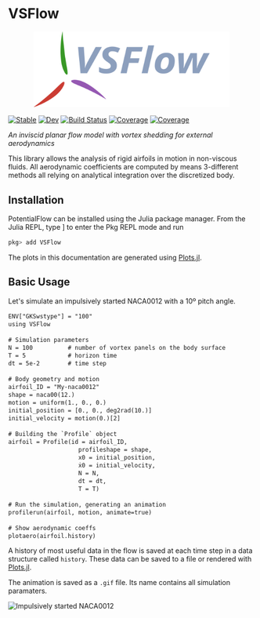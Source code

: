# VSFlow

<p align="center">
<img width="400px" src="https://github.com/yosinlpet/VSFlow.jl/blob/main/docs/src/assets/logo-dark.svg"/>
</p>

[![Stable](https://img.shields.io/badge/docs-stable-blue.svg)](https://yosinlpet.github.io/VSFlow.jl/stable)
[![Dev](https://img.shields.io/badge/docs-dev-blue.svg)](https://yosinlpet.github.io/VSFlow.jl/dev)
[![Build Status](https://github.com/yosinlpet/VSFlow.jl/workflows/CI/badge.svg)](https://github.com/yosinlpet/VSFlow.jl/actions)
[![Coverage](https://codecov.io/gh/yosinlpet/VSFlow.jl/branch/master/graph/badge.svg)](https://codecov.io/gh/yosinlpet/VSFlow.jl)
[![Coverage](https://coveralls.io/repos/github/yosinlpet/VSFlow.jl/badge.svg?branch=master)](https://coveralls.io/github/yosinlpet/VSFlow.jl?branch=master)

*An inviscid planar flow model with vortex shedding for external aerodynamics*

This library allows the analysis of rigid airfoils in motion in non-viscous
fluids. All aerodynamic coefficients are computed by means 3-different methods all
relying on analytical integration over the discretized body.

## Installation

PotentialFlow can be installed using the Julia package manager. From the Julia REPL, type ] to enter the Pkg REPL mode and run

```julia
pkg> add VSFlow
```
The plots in this documentation are generated using [Plots.jl](http://docs.juliaplots.org/latest/).

## Basic Usage

Let's simulate an impulsively started NACA0012 with a 10º pitch angle.

```@example startingnaca0012
ENV["GKSwstype"] = "100"
using VSFlow

# Simulation parameters
N = 100          # number of vortex panels on the body surface
T = 5            # horizon time
dt = 5e-2        # time step

# Body geometry and motion
airfoil_ID = "My-naca0012"
shape = naca00(12.)
motion = uniform(1., 0., 0.)
initial_position = [0., 0., deg2rad(10.)]
initial_velocity = motion(0.)[2]

# Building the `Profile` object
airfoil = Profile(id = airfoil_ID,
                    profileshape = shape,
                    x0 = initial_position,
                    ẋ0 = initial_velocity,
                    N = N,
                    dt = dt,
                    T = T)

# Run the simulation, generating an animation
profilerun(airfoil, motion, animate=true)

# Show aerodynamic coeffs
plotaero(airfoil.history)
```

A history of most useful data in the flow is saved at each time step in a data
structure called `history`. These data can be saved to a file or rendered with
[Plots.jl](http://docs.juliaplots.org/latest/).

The animation is saved as a `.gif` file. Its name contains all simulation
paramaters.

![Impulsively started NACA0012](docs/assets/My-naca0012_np100_dt005_T5_dv001_eps001.gif)

